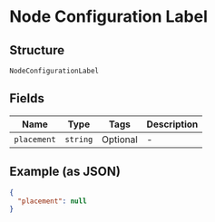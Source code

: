 
# Node Configuration Label

## Structure

`NodeConfigurationLabel`

## Fields

| Name | Type | Tags | Description |
|  --- | --- | --- | --- |
| `placement` | `string` | Optional | - |

## Example (as JSON)

```json
{
  "placement": null
}
```

